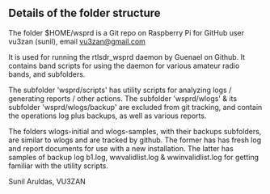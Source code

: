  Details of the folder structure
 -------------------------------
 The folder $HOME/wsprd is a  Git repo on Raspberry Pi for GitHub user 
 vu3zan (sunil), email vu3zan@gmail.com 
 
 It is used for running the rtlsdr_wsprd daemon by Guenael on Github. 
 It contains band scripts for using the daemon for various amateur 
 radio bands, and subfolders.
 
 The subfolder 'wsprd/scripts' has utility scripts for analyzing logs / 
 generating reports / other actions. 
 The subfolder 'wsprd/wlogs' & its subfolder 'wsprd/wlogs/backup' are 
 excluded from git tracking, and contain the operations log plus 
 backups, as well as various reports.
 
 The folders wlogs-initial and wlogs-samples, with their backups 
 subfolders, are similar to wlogs and are tracked by github. The former 
 has has fresh log and report documents for use with a new 
 installation. The latter has samples of backup log b1.log, 
 wwvalidlist.log & wwinvalidlist.log for getting familiar with the 
 utility scripts.   
 
 Sunil Aruldas, VU3ZAN
